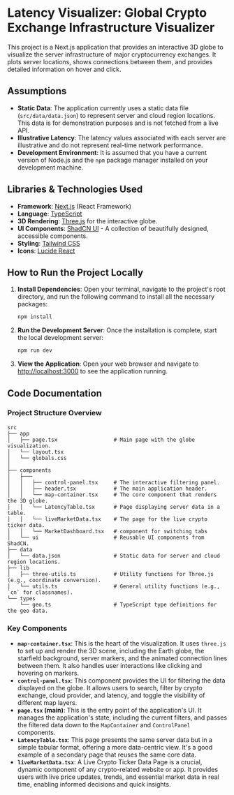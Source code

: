 # Latency Visualizer: Global Crypto Exchange Infrastructure Visualizer

This project is a Next.js application that provides an interactive 3D globe to visualize the server infrastructure of major cryptocurrency exchanges. It plots server locations, shows connections between them, and provides detailed information on hover and click.

## Assumptions

- **Static Data**: The application currently uses a static data file (`src/data/data.json`) to represent server and cloud region locations. This data is for demonstration purposes and is not fetched from a live API.
- **Illustrative Latency**: The latency values associated with each server are illustrative and do not represent real-time network performance.
- **Development Environment**: It is assumed that you have a current version of Node.js and the `npm` package manager installed on your development machine.

## Libraries & Technologies Used

- **Framework**: [Next.js](https://nextjs.org/) (React Framework)
- **Language**: [TypeScript](https://www.typescriptlang.org/)
- **3D Rendering**: [Three.js](https://threejs.org/) for the interactive globe.
- **UI Components**: [ShadCN UI](https://ui.shadcn.com/) - A collection of beautifully designed, accessible components.
- **Styling**: [Tailwind CSS](https://tailwindcss.com/)
- **Icons**: [Lucide React](https://lucide.dev/)

## How to Run the Project Locally

1.  **Install Dependencies**:
    Open your terminal, navigate to the project's root directory, and run the following command to install all the necessary packages:

    ```bash
    npm install
    ```

2.  **Run the Development Server**:
    Once the installation is complete, start the local development server:

    ```bash
    npm run dev
    ```

3.  **View the Application**:
    Open your web browser and navigate to [http://localhost:3000](http://localhost:3000) to see the application running.

## Code Documentation

### Project Structure Overview

```
src
├── app
│   ├── page.tsx                  # Main page with the globe visualization.
│   └── layout.tsx
│   └── globals.css
│
├── components
│   ├───
│   │   ├── control-panel.tsx     # The interactive filtering panel.
│   │   ├── header.tsx            # The main application header.
│   │   └── map-container.tsx     # The core component that renders the 3D globe.
│   │   └── LatencyTable.tsx      # Page displaying server data in a table.
│   │   └── liveMarketData.tsx    # The page for the live crypto ticker data.
│   │   └── MarketDashboard.tsx   # component for switching tabs
│   └── ui                        # Reusable UI components from ShadCN.
├── data
│   └── data.json                 # Static data for server and cloud region locations.
├── lib
│   ├── three-utils.ts            # Utility functions for Three.js (e.g., coordinate conversion).
│   └── utils.ts                  # General utility functions (e.g., `cn` for classnames).
└── types
    └── geo.ts                    # TypeScript type definitions for the geo data.
```

### Key Components

- **`map-container.tsx`**: This is the heart of the visualization. It uses `three.js` to set up and render the 3D scene, including the Earth globe, the starfield background, server markers, and the animated connection lines between them. It also handles user interactions like clicking and hovering on markers.
- **`control-panel.tsx`**: This component provides the UI for filtering the data displayed on the globe. It allows users to search, filter by crypto exchange, cloud provider, and latency, and toggle the visibility of different map layers.
- **`page.tsx` (main)**: This is the entry point of the application's UI. It manages the application's state, including the current filters, and passes the filtered data down to the `MapContainer` and `ControlPanel` components.
- **`LatencyTable.tsx`**: This page presents the same server data but in a simple tabular format, offering a more data-centric view. It's a good example of a secondary page that reuses the same core data.
- **`liveMarketData.tsx`**: A Live Crypto Ticker Data Page is a crucial, dynamic component of any crypto-related website or app. It provides users with live price updates, trends, and essential market data in real time, enabling informed decisions and quick insights.
